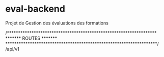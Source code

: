 # eval-backend
Projet de Gestion des évaluations des formations

/*******************************************************************  
*******  ROUTES                                              *******  
********************************************************************/  
/api/v1

